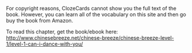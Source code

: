 For copyright reasons, ClozeCards cannot show you the full text of the book. However, you can learn all of the vocabulary on this site and then go buy the book from Amazon.

To read this chapter, get the book/ebook here: <http://www.chinesebreeze.net/chinese-breeze/chinese-breeze-level-1/level-1-can-i-dance-with-you/>


